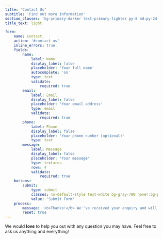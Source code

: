 ```yaml
---
title: 'Contact Us'
subtitle: 'Find out more information'
section_classes: 'bg-primary-darker text-primary-lighter py-8 md:py-24'
title_text: light

form:
    name: contact
    action: '#contact-us'
    inline_errors: true
    fields:
        name:
            label: Name
            display_label: false
            placeholder: 'Your full name'
            autocomplete: 'on'
            type: text
            validate:
                required: true
        email:
            label: Email
            display_label: false
            placeholder: 'Your email address'
            type: email
            validate:
                required: true
        phone:
            label: Phone
            display_label: false
            placeholder: 'Your phone number (optional)'
            type: text
        message:
            label: Message
            display_label: false
            placeholder: 'Your message'
            type: textarea
            rows: 4
            validate:
                required: true
    buttons:
        submit:
            type: submit
            classes: no-default-style text-white bg-gray-700 hover:bg-primary 
            value: 'Submit Form'
    process:
        message: '<b>Thanks!</b> We''ve received your enquiry and will get back to you very soon...'
        reset: true
---
```


We would **love** to help you out with any question you may have.  Feel free to ask us anything and everything!